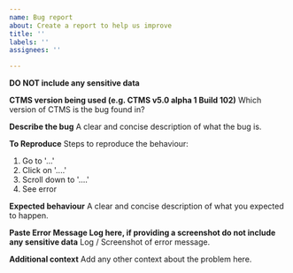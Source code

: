 ```yaml
---
name: Bug report
about: Create a report to help us improve
title: ''
labels: ''
assignees: ''

---
```

**DO NOT include any sensitive data**

**CTMS version being used (e.g. CTMS v5.0 alpha 1 Build 102)**
Which version of CTMS is the bug found in?

**Describe the bug**
A clear and concise description of what the bug is.

**To Reproduce**
Steps to reproduce the behaviour:
1. Go to '...'
2. Click on '....'
3. Scroll down to '....'
4. See error

**Expected behaviour**
A clear and concise description of what you expected to happen.

**Paste Error Message Log here, if providing a screenshot do not include any sensitive data**
Log / Screenshot of error message.

**Additional context**
Add any other context about the problem here.

